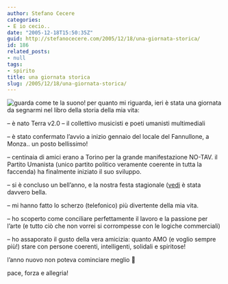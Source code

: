 ```yaml
---
author: Stefano Cecere
categories:
- E io cecio..
date: "2005-12-18T15:50:35Z"
guid: http://stefanocecere.com/2005/12/18/una-giornata-storica/
id: 186
related_posts:
- null
tags:
- spirito
title: una giornata storica
slug: /2005/12/18/una-giornata-storica/
---
```


<img src='/wp-content/senti_come_te_la_suono.jpg' alt='guarda come te la suono!' title='guarda come te la suono!' align='left' />per quanto mi riguarda, ieri è stata una giornata da segnarmi nel libro della storia della mia vita:

&#8211; è nato Terra v2.0 &#8211; il collettivo musicisti e poeti umanisti multimediali
  
&#8211; è stato confermato l&#8217;avvio a inizio gennaio del locale del Fannullone, a Monza.. un posto bellissimo!
  
&#8211; centinaia di amici erano a Torino per la grande manifestazione NO-TAV. il Partito Umanista (unico partito politico veramente coerente in tutta la faccenda) ha finalmente iniziato il suo sviluppo.
  
&#8211; si è concluso un bell&#8217;anno, e la nostra festa stagionale ([vedi](http://www.ilfannullone.it/new/foto-festa-e-possiamo-dirlo-una-grande-novita/64/) è stata davvero bella.
  
&#8211; mi hanno fatto lo scherzo (telefonico) più divertente della mia vita.
  
&#8211; ho scoperto come conciliare perfettamente il lavoro e la passione per l&#8217;arte (e tutto ciò che non vorrei si corrompesse con le logiche commerciali)
  
&#8211; ho assaporato il gusto della vera amicizia: quanto AMO (e voglio sempre più!) stare con persone coerenti, intelligenti, solidali e spiritose!

l&#8217;anno nuovo non poteva cominciare meglio 🙂

pace, forza e allegria!